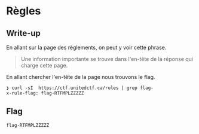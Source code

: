 # Règles

## Write-up

En allant sur la page des règlements, on peut y voir cette phrase.

> Une information importante se trouve dans l'en-tête de la réponse qui charge cette page.

En allant chercher l'en-tête de la page nous trouvons le flag.

```
❯ curl -sI  https://ctf.unitedctf.ca/rules | grep flag-
x-rule-flag: flag-RTFMPLZZZZZ
```

## Flag
`flag-RTFMPLZZZZZ`
